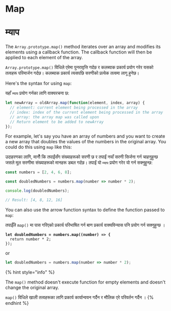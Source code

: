 # Map

# म्याप

The `Array.prototype.map()` method iterates over an array and modifies its elements using a callback function. The callback function will then be applied to each element of the array.

`Array.prototype.map()` विधिले एरेमा पुनरावृत्ति गर्दछ र कलब्याक प्रकार्य प्रयोग गरेर यसको तत्वहरू परिमार्जन गर्दछ। कलब्याक प्रकार्य त्यसपछि सरणीको प्रत्येक तत्वमा लागू हुनेछ।

Here's the syntax for using `map`:

यहाँ `म्याप` प्रयोग गर्नका लागि वाक्यरचना छ:

```javascript
let newArray = oldArray.map(function(element, index, array) {
  // element: current element being processed in the array
  // index: index of the current element being processed in the array
  // array: the array map was called upon
  // Return element to be added to newArray
});
```

For example, let's say you have an array of numbers and you want to create a new array that doubles the values of the numbers in the original array. You could do this using `map` like this:

उदाहरणका लागि, मानौँ कि तपाईंसँग संख्याहरूको सरणी छ र तपाईं नयाँ सरणी सिर्जना गर्न चाहनुहुन्छ जसले मूल सरणीमा संख्याहरूको मानहरू डबल गर्दछ। तपाईं यो `म्याप` प्रयोग गरेर यो गर्न सक्नुहुन्छ:

```javascript
const numbers = [2, 4, 6, 8];

const doubledNumbers = numbers.map(number => number * 2);

console.log(doubledNumbers);

// Result: [4, 8, 12, 16]
```

You can also use the arrow function syntax to define the function passed to `map`:

तपाईँले `map()` मा पास गरिएको प्रकार्य परिभाषित गर्न बाण प्रकार्य वाक्यविन्यास पनि प्रयोग गर्न सक्नुहुन्छ ।

<pre class="language-typescript"><code class="lang-typescript"><strong>let doubledNumbers = numbers.map((number) => {
</strong>  return number * 2;
});
</code></pre>

or

```typescript
let doubledNumbers = numbers.map(number => number * 2);
```

{% hint style="info" %}


The `map()` method doesn't execute function for empty elements and doesn't change the original array.

`map()` विधिले खाली तत्वहरूका लागि प्रकार्य कार्यान्वयन गर्दैन र मौलिक एरे परिवर्तन गर्दैन ।
{% endhint %}
